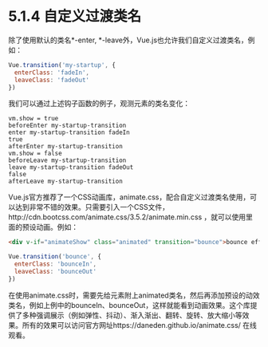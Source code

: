 <!--
 * @Author: zhanglingdi
 * @Date: 2019-12-04 14:04:49
 * @Email: 980583728@qq.com
 * @Company: Sinovatio
 * @version: v0.0.1
 * @LastEditors: zhanglingdi
 * @LastEditTime: 2019-12-04 14:41:48
 * @Description: test
 -->
# 5.1.4 自定义过渡类名

除了使用默认的类名*-enter, *-leave外，Vue.js也允许我们自定义过渡类名，例如：

```javascript
Vue.transition('my-startup', {
　enterClass: 'fadeIn',
　leaveClass: 'fadeOut'
})
```

我们可以通过上述钩子函数的例子，观测元素的类名变化：

```text
vm.show = true
beforeEnter my-startup-transition
enter my-startup-transition fadeIn
true
afterEnter my-startup-transition
vm.show = false
beforeLeave my-startup-transition
leave my-startup-transition fadeOut
false
afterLeave my-startup-transition
```

Vue.js官方推荐了一个CSS动画库，animate.css，配合自定义过渡类名使用，可以达到非常不错的效果。只需要引入一个CSS文件，http:\/\/cdn.bootcss.com\/animate.css\/3.5.2\/animate.min.css ，就可以使用里面的预设动画。例如：

```html
<div v-if="animateShow" class="animated" transition="bounce">bounce effect</div>
```

```javascript
Vue.transition('bounce', {
　enterClass: 'bounceIn',
　leaveClass: 'bounceOut'
})
```

在使用animate.css时，需要先给元素附上animated类名，然后再添加预设的动效类名，例如上例中的bounceIn、bounceOut，这样就能看到动画效果。这个库提供了多种强调展示（例如弹性、抖动）、渐入渐出、翻转、旋转、放大缩小等效果。所有的效果可以访问官方网址https:\/\/daneden.github.io\/animate.css\/ 在线观看。
